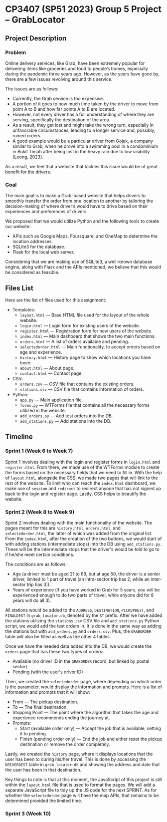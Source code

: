 # CP3407 (SP51 2023) Group 5 Project – GrabLocator

## Project Description

### Problem
Online delivery services, like Grab, have been extremely popular for delivering items like groceries and food to people’s homes, especially during the pandemic three years ago. However, as the years have gone by, there are a few issues revolving around this service.

The issues are as follows:
- Currently, the Grab service is too expensive.
- A portion of it goes to how much time taken by the driver to move from point A to B and how far points A to B are located.
- However, not every driver has a full understanding of where they are serving, specifically the destination of the area.
- As a result, they get lost and might take the wrong turn, especially in unfavorable circumstances, leading to a longer service and, possibly, ruined orders.
- A good example would be a particular driver from Gojek, a company similar to Grab, when he drove into a swimming pool in a condominium in Bukit Timah after being lost in the heavy rain due to low visibility (Leong, 2023).

As a result, we feel that a website that tackles this issue would be of great benefit for the drivers.


### Goal
The main goal is to make a Grab-based website that helps drivers to smoothly transfer the order from one location to another by tailoring the decision-making of where driver’s would have to drive based on their experiences and preferences of drivers.

We proposed that we would utilize Python and the following tools to create our website:
- APIs such as Google Maps, Foursquare, and OneMap to determine the location addresses.
- SQLite3 for the database.
- Flask for the local web server.

Considering that we are making use of SQLite3, a well-known database engine, along with Flask and the APIs mentioned, we believe that this would be considered as feasible.


## Files List

Here are the list of files used for this assignment:
- Templates:
    - `layout.html` — Base HTML file used for the layout of the whole website.
    - `login.html` — Login form for existing users of the website.
    - `register.html` — Registration form for new users of the website.
    - `index.html` — Main dashboard that shows the two main functions.
    - `orders.html` — A list of orders available and pending.
    - `selectedorder.html` — Main functionality, to accept orders based on age and experience.
    - `history.html` — History page to show which locations you have been.
    - `about.html` — About page.
    - `contact.html` — Contact page.
- CSV:
    - `orders.csv` — CSV file that contains the existing orders.
    - `stations.csv` — CSV file that contains information of orders.
- Python:
    - `app.py` — Main application file.
    - `forms.py` — WTForms file that contains all the necessary forms utilized in the website.
    - `add_orders.py` — Add test orders into the DB.
    - `add_stations.py` — Add stations into the DB.


## Timeline

### Sprint 1 (Week 6 to Week 7)
Sprint 1 involves dealing with the login and register forms in `login.html` and `register.html`.
From there, we made use of the WTForms module to create the forms based on the necessary fields that we need to fill in.
With the help of `layout.html`, alongside the CSS, we made two pages that will link to the rest of the website.
To limit who can reach the `index.html` dashboard, we make use of `session` and `redirect` to redirect anyone that has not signed up back to the login and register page.
Lastly, CSS helps to beautify the website.

### Sprint 2 (Week 8 to Week 9)
Sprint 2 involves dealing with the main functionality of the website. 
The pages meant for this are `history.html`, `orders.html`, and `selectedorder.html`, the latter of which was added from the original list.
From the `index.html`, after the creation of the two buttons, we would start of with adding stations (intermediate stops) into the DB using `add_stations.py`.
These will be the intermediate stops that the driver's would be told to go to if he/she meet certain conditions.

The conditions are as follows:
- Age (a driver must be aged 21 to 69, but at age 50, the driver is a senior driver, limited to 1 part of travel [an intra-sector trip has 2, while an inter-sector trip has 3]).
- Years of experience (if you have worked in Grab for 5 years, you will be experienced enough to do two parts of travel, while anyone did for 8 years will do all 3).

All stations would be added to the `ADDRESS`, `DESTINATION`, `PICKUPDEST`, and `FINALDEST` in `grab_locator.db`, denoted by the `ST` prefix.
After we have added the stations utilizing the `stations.csv` CSV file and `add_stations.py` Python script, we would add the test orders in.
It is done in the same way as adding the stations but with `add_orders.py` and `orders.csv`.
Plus, the `GRABORDER` table will also be filled as well as the other 4 tables.

Once we have the needed data added into the DB, we would create the `orders` page that has these two types of orders:
- Available (no driver ID in the `GRABORDER` record, but linked by postal sector)
- Pending (with the user's driver ID)

Then, we created the `selectedorder` page, where depending on which order is the parameter, would display the information and prompts.
Here is a list of information and prompts that it will show:
- From — The pickup destination.
- To — The final destination.
- Stopping Point — The point where the algorithm that takes the age and experience recommends ending the journey at.
- Prompts:
    - Start (available order only) — Accept the job that is available, setting it to pending.
    - Finish (pending order only) — End the job and either reset the pickup destination or remove the order completely.

Lastly, we created the `history` page, where it displays locations that the user has been to during his/her travel.
This is done by accessing the `DRIVERDEST` table in `grab_locator.db` and showing the address and date that the user has been in that destination.

Key things to note is that at this moment, the JavaScript of this project is still within the `layout.html` file that is used to format the pages.
We will add a separate JavaScript file to tidy up the JS code for the next SPRINT.
As for whether the `selectedorder` page will have the map APIs, that remains to be determined provided the limited time.

### Sprint 3 (Week 10)